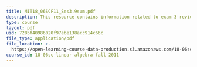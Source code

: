 ```yaml
---
title: MIT18_06SCF11_Ses3.9sum.pdf
description: This resource contains information related to exam 3 review.
type: course
layout: pdf
uid: 7285f40986020f97ebe138acc914c66c
file_type: application/pdf
file_location: >-
  https://open-learning-course-data-production.s3.amazonaws.com/18-06sc-linear-algebra-fall-2011/7285f40986020f97ebe138acc914c66c_MIT18_06SCF11_Ses3.9sum.pdf
course_id: 18-06sc-linear-algebra-fall-2011
---
```

